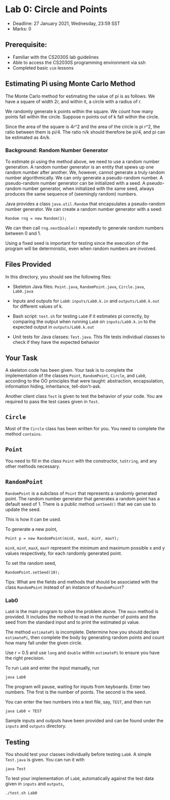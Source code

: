 # Lab 0: Circle and Points

- Deadline: 27 January 2021, Wednesday, 23:59 SST
- Marks: 0

## Prerequisite:

- Familiar with the CS2030S lab guidelines
- Able to access the CS2030S programming environment via ssh
- Completed basic `vim` lessons

## Estimating Pi using Monte Carlo Method

The Monte Carlo method for estimating the value of pi is as
follows.  We have a square of width 2r, and within it, a
circle with a radius of r.

We randomly generate k points within the square.  We count
how many points fall within the circle.  Suppose n points
out of k fall within the circle.

Since the area of the square is 4r^2 and the area of the
circle is pi r^2, the ratio between them is pi/4.  The ratio
n/k should therefore be pi/4, and pi can be estimated as
4n/k.

### Background: Random Number Generator

To estimate pi using the method above, we need to use a
random number generation.  A random number generator is an
entity that spews up one random number after another.  We,
however, cannot generate a truly random number
algorithmically.  We can only generate a pseudo-random
number.  A pseudo-random number generator can be initialized
with a seed.  A pseudo-random number generator, when
initialized with the same seed, always produces the same
sequence of (seemingly random) numbers.

Java provides a class `java.util.Random` that encapsulates a
pseudo-random number generator. We can create a random
number generator with a seed:

```
Random rng = new Random(1);
```

We can then call `rng.nextDouble()` repeatedly to generate
random numbers between 0 and 1.

Using a fixed seed is important for testing since the
execution of the program will be deterministic, even when
random numbers are involved.

## Files Provided

In this directory, you should see the following files:

- Skeleton Java files: `Point.java`, `RandomPoint.java`,
  `Circle.java`, `Lab0.java`

- Inputs and outputs for `Lab0`: `inputs/Lab0.k.in` and
  `outputs/Lab0.k.out` for different values of k.

- Bash script: `test.sh` for testing `Lab0` if it estimates
  pi correctly, by comparing the output when running `Lab0` on
  `inputs/Lab0.k.in` to the expected output in
  `outputs/Lab0.k.out`

- Unit tests for Java classes: `Test.java`.  This file tests
  individual classes to check if they have the expected
  behavior

## Your Task

A skeleton code has been given.  Your task is to complete
the implementation of the classes `Point`, `RandomPoint`,
`Circle`, and `Lab0`, according to the OO principles that
were taught: abstraction, encapsulation, information hiding,
inheritance, tell-don't-ask.

Another client class `Test` is given to test the behavior of
your code.  You are required to pass the test cases given in
`Test`.

## `Circle`

Most of the `Circle` class has been written for you.  You
need to complete the method `contains`.

## `Point`

You need to fill in the class `Point` with the constructor,
`toString`, and any other methods necessary.

## `RandomPoint`

`RandomPoint` is a subclass of `Point` that represents a
randomly generated point.  The random number generator that
generates a random point has a default seed of 1.  There is
a public method `setSeed()` that we can use to update the
seed.

This is how it can be used.

To generate a new point,
```
Point p = new RandomPoint(minX, maxX, minY, maxY); 
```

`minX`, `minY`, `maxX`, `maxY` represent the minimum and
maximum possible x and y values respectively, for each
randomly generated point.

To set the random seed,
```
RandomPoint.setSeed(10);
```

Tips: What are the fields and methods that should be
associated with the class `RandomPoint` instead of an
instance of `RandomPoint`?

### Lab0

`Lab0` is the main program to solve the problem above.  The
`main` method is provided.  It includes the method to read
in the number of points and the seed from the standard input
and to print the estimated pi value.

The method `estimatePi` is incomplete.  Determine how you
should declare `estimatePi`, then complete the body by
generating random points and count how many fall under the
given circle.

Use r = 0.5 and use `long` and `double` within `estimatePi`
to ensure you have the right precision.

To run `Lab0` and enter the input manually, run
```
java Lab0
```

The program will pause, waiting for inputs from keyboards.
Enter two numbers. The first is the number of points. The
second is the seed.

You can enter the two numbers into a text file, say, `TEST`,
and then run
```
java Lab0 < TEST
```

Sample inputs and outputs have been provided and can be
found under the `inputs` and `outputs` directory.

## Testing

You should test your classes individually before testing
`Lab0`.  A simple `Test.java` is given.  You can run it with
```
java Test
```

To test your implementation of `Lab0`, automatically against
the test data given in `inputs` and `outputs`,
```
./test.sh Lab0
```
